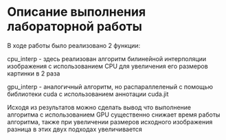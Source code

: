 # Описание выполнения лабораторной работы

В ходе работы было реализовано 2 функции:

cpu_interp - здесь реализован алгоритм билинейной интерполяции изображения с использованием CPU для увеличения его размеров картинки в 2 раза

gpu_interp - аналогичный алгоритм, но распараллеленый с помощью библиотеки cuda с использованием аннотации cuda.jit

Исходя из результатов можно сделать вывод что выполнение алгоритма с использованием GPU существенно снижает время работы алгоритма, также при увеличении размеров исходного изображения разница в этих двух подходах увеличивается
